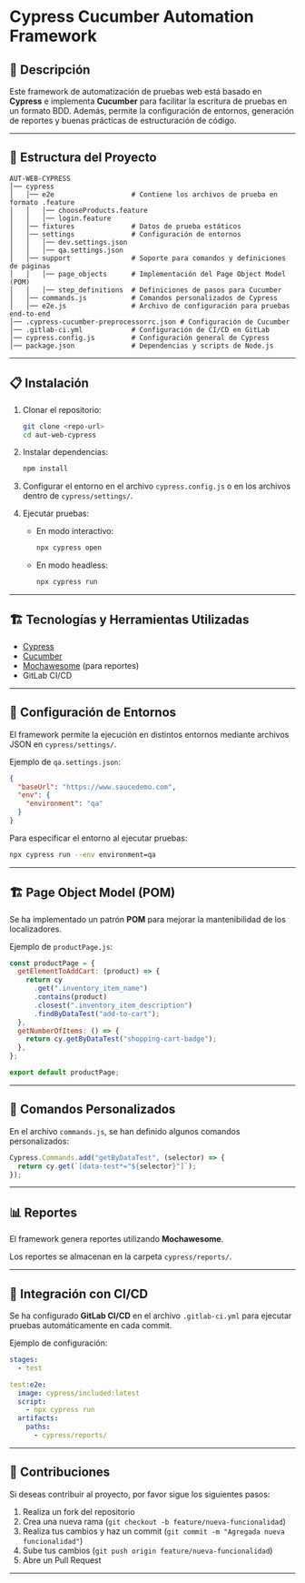 # Cypress Cucumber Automation Framework

## 📌 Descripción

Este framework de automatización de pruebas web está basado en **Cypress** e implementa **Cucumber** para facilitar la escritura de pruebas en un formato BDD. Además, permite la configuración de entornos, generación de reportes y buenas prácticas de estructuración de código.

---

## 📂 Estructura del Proyecto

```
AUT-WEB-CYPRESS
│── cypress
│   │── e2e                   # Contiene los archivos de prueba en formato .feature
│   │   │── chooseProducts.feature
│   │   │── login.feature
│   │── fixtures              # Datos de prueba estáticos
│   │── settings              # Configuración de entornos
│   │   │── dev.settings.json
│   │   │── qa.settings.json
│   │── support               # Soporte para comandos y definiciones de páginas
│   │   │── page_objects      # Implementación del Page Object Model (POM)
│   │   │── step_definitions  # Definiciones de pasos para Cucumber
│   │── commands.js           # Comandos personalizados de Cypress
│   │── e2e.js                # Archivo de configuración para pruebas end-to-end
│── .cypress-cucumber-preprocessorrc.json # Configuración de Cucumber
│── .gitlab-ci.yml            # Configuración de CI/CD en GitLab
│── cypress.config.js         # Configuración general de Cypress
│── package.json              # Dependencias y scripts de Node.js
```

---

## 📋 Instalación

1. Clonar el repositorio:

   ```sh
   git clone <repo-url>
   cd aut-web-cypress
   ```

2. Instalar dependencias:

   ```sh
   npm install
   ```

3. Configurar el entorno en el archivo `cypress.config.js` o en los archivos dentro de `cypress/settings/`.

4. Ejecutar pruebas:
   - En modo interactivo:
     ```sh
     npx cypress open
     ```
   - En modo headless:
     ```sh
     npx cypress run
     ```

---

## 🏗 Tecnologías y Herramientas Utilizadas

- [Cypress](https://www.cypress.io/)
- [Cucumber](https://cucumber.io/)
- [Mochawesome](https://www.npmjs.com/package/cypress-mochawesome-reporter) (para reportes)
- GitLab CI/CD

---

## 🔧 Configuración de Entornos

El framework permite la ejecución en distintos entornos mediante archivos JSON en `cypress/settings/`.

Ejemplo de `qa.settings.json`:

```json
{
  "baseUrl": "https://www.saucedemo.com",
  "env": {
    "environment": "qa"
  }
}
```

Para especificar el entorno al ejecutar pruebas:

```sh
npx cypress run --env environment=qa
```

---

## 🏗 Page Object Model (POM)

Se ha implementado un patrón **POM** para mejorar la mantenibilidad de los localizadores.

Ejemplo de `productPage.js`:

```js
const productPage = {
  getElementToAddCart: (product) => {
    return cy
      .get(".inventory_item_name")
      .contains(product)
      .closest(".inventory_item_description")
      .findByDataTest("add-to-cart");
  },
  getNumberOfItems: () => {
    return cy.getByDataTest("shopping-cart-badge");
  },
};

export default productPage;
```

---

## 📜 Comandos Personalizados

En el archivo `commands.js`, se han definido algunos comandos personalizados:

```js
Cypress.Commands.add("getByDataTest", (selector) => {
  return cy.get(`[data-test*="${selector}"]`);
});
```

---

## 📊 Reportes

El framework genera reportes utilizando **Mochawesome**.

Los reportes se almacenan en la carpeta `cypress/reports/`.

---

## 🔄 Integración con CI/CD

Se ha configurado **GitLab CI/CD** en el archivo `.gitlab-ci.yml` para ejecutar pruebas automáticamente en cada commit.

Ejemplo de configuración:

```yaml
stages:
  - test

test:e2e:
  image: cypress/included:latest
  script:
    - npx cypress run
  artifacts:
    paths:
      - cypress/reports/
```

---

## 📌 Contribuciones

Si deseas contribuir al proyecto, por favor sigue los siguientes pasos:

1. Realiza un fork del repositorio
2. Crea una nueva rama (`git checkout -b feature/nueva-funcionalidad`)
3. Realiza tus cambios y haz un commit (`git commit -m "Agregada nueva funcionalidad"`)
4. Sube tus cambios (`git push origin feature/nueva-funcionalidad`)
5. Abre un Pull Request

---
